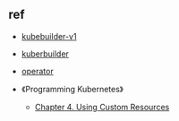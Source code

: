 

## ref
+ [kubebuilder-v1](https://book-v1.book.kubebuilder.io/)
+ [kuberbuilder](https://book.kubebuilder.io/introduction.html)

+ [operator](https://sdk.operatorframework.io/docs/building-operators/golang/)


+ 《Programming Kubernetes》
    + [Chapter 4. Using Custom Resources](https://learning.oreilly.com/library/view/programming-kubernetes/9781492047094/ch04.html)